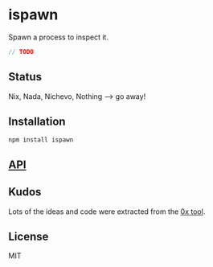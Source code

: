 # ispawn

Spawn a process to inspect it.

```js
// TODO
```

## Status

Nix, Nada, Nichevo, Nothing --> go away!

## Installation

    npm install ispawn

## [API](https://thlorenz.github.io/ispawn)


## Kudos

Lots of the ideas and code were extracted from the [0x
tool](https://github.com/davidmarkclements/0x).

## License

MIT
